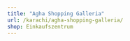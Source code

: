 ```yaml
---
title: "Agha Shopping Galleria"
url: /karachi/agha-shopping-galleria/
shop: Einkaufszentrum
---
```

